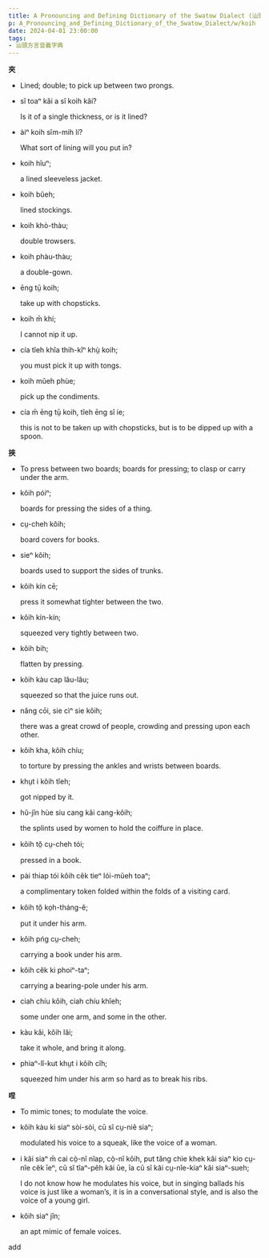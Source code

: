 ```yaml
---
title: A Pronouncing and Defining Dictionary of the Swatow Dialect (汕頭方言音義字典) / koih
p: A_Pronouncing_and_Defining_Dictionary_of_the_Swatow_Dialect/w/koih
date: 2024-04-01 23:00:00
tags: 
- 汕頭方言音義字典
---
```



**夾**
- Lined; double; to pick up between two prongs.

- sĭ toaⁿ kâi a sĭ koih kâi?

  Is it of a single thickness, or is it lined?

- àiⁿ koih sĭm-mih lí?

  What sort of lining will you put in?

- koih hîuⁿ;

  a lined sleeveless jacket.

- koih bûeh;

  lined stockings.

- koih khò-thàu;

  double trowsers.

- koih phàu-thàu;

  a double-gown.

- ēng tṳ̄ koih;

  take up with chopsticks.

- koih m̄ khí;

  I cannot nip it up.

- cía tîeh khîa thih-kîⁿ khṳ̀ koih;

  you must pick it up with tongs.

- koih mûeh phùe;

  pick up the condiments.

- cía m̄ ēng tṳ̄ koih, tîeh ēng sî íe;

  this is not to be taken up with chopsticks, but is to be dipped up with a spoon.

**挾**
- To press between two boards; boards for pressing; to clasp or carry under the arm.

- kôih póiⁿ;

  boards for pressing the sides of a thing.

- cṳ-cheh kôih;

  board covers for books.

- sieⁿ kôih;

  boards used to support the sides of trunks.

- kôih kín cē;

  press it somewhat tighter between the two.

- kôih kín-kín;

  squeezed very tightly between two.

- kôih bih;

  flatten by pressing.

- kôih kàu cap lâu-lâu;

  squeezed so that the juice runs out.

- nâng cōi, sie cìⁿ sie kôih;

  there was a great crowd of people, crowding and pressing upon each other.

- kôih kha, kôih chíu;

  to torture by pressing the ankles and wrists between boards.

- khṳt i kôih tîeh;

  got nipped by it.

- hŭ-jîn hùe siu cang kâi cang-kôih;

  the splints used by women to hold the coiffure in place.

- kôih tŏ̤ cṳ-cheh tói;

  pressed in a book.

- pài thiap tói kôih cêk tieⁿ lói-mûeh toaⁿ;

  a complimentary token folded within the folds of a visiting card.

- kôih tŏ̤ ko̤h-tháng-ĕ;

  put it under his arm.

- kôih pńg cṳ-cheh;

  carrying a book under his arm.

- kôih cêk ki phoiⁿ-taⁿ;

  carrying a bearing-pole under his arm.

- ciah chíu kôih, ciah chíu khîeh;

  some under one arm, and some in the other.

- kàu kâi, kôih lâi;

  take it whole, and bring it along.

- phiaⁿ-lî-kut khṳt i kôih cîh;

  squeezed him under his arm so hard as to break his ribs.

**㖏**
- To mimic tones; to modulate the voice.

- kôih kàu ki siaⁿ sòi-sòi, cū sĭ cṳ-niê siaⁿ;

  modulated his voice to a squeak, like the voice of a woman.

- i kâi siaⁿ m̄ cai cò̤-nî nîap, cò̤-nî kôih, put  tăng chìe khek kâi siaⁿ kio cṳ-nîe cêk īeⁿ, cū sĭ tîaⁿ-pêh kâi ūe, īa cū sĭ kâi cṳ-nîe-kíaⁿ kâi siaⁿ-sueh;

  I do not know how he modulates his voice, but in  singing ballads his voice is just like a woman’s, it is in a  conversational style, and is also the voice of a young girl.

- kôih siaⁿ jîn;

  an apt mimic of female voices.

 

add